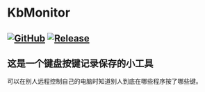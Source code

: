 # KbMonitor
[![GitHub](https://img.shields.io/badge/-GitHub-181717?style=flat-square&logo=github)](https://github.com/lemon-o)
[![Release](https://img.shields.io/github/v/release/lemon-o/KbMonitor?include_prereleases&style=flat-square&color=#1F883D)](https://github.com/lemon-o/KbMonitor/releases)
---
这是一个键盘按键记录保存的小工具
---
可以在别人远程控制自己的电脑时知道别人到底在哪些程序按了哪些键。
